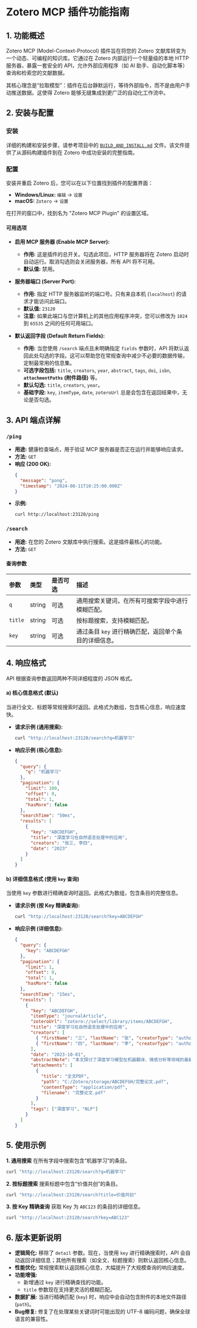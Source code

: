 # Zotero MCP 插件功能指南

## 1. 功能概述

Zotero MCP (Model-Context-Protocol) 插件旨在将您的 Zotero 文献库转变为一个动态、可编程的知识库。它通过在 Zotero 内部运行一个轻量级的本地 HTTP 服务器，暴露一套安全的 API，允许外部应用程序（如 AI 助手、自动化脚本等）查询和检索您的文献数据。

其核心理念是“拉取模型”：插件在后台静默运行，等待外部指令，而不是由用户手动推送数据。这使得 Zotero 能够无缝集成到更广泛的自动化工作流中。

## 2. 安装与配置

### 安装

详细的构建和安装步骤，请参考项目中的 [`BUILD_AND_INSTALL.md`](BUILD_AND_INSTALL.md) 文件。该文件提供了从源码构建插件到在 Zotero 中成功安装的完整指南。

### 配置

安装并重启 Zotero 后，您可以在以下位置找到插件的配置界面：

- **Windows/Linux:** `编辑` -> `设置`
- **macOS:** `Zotero` -> `设置`

在打开的窗口中，找到名为 "Zotero MCP Plugin" 的设置区域。

#### 可用选项

- **启用 MCP 服务器 (Enable MCP Server):**
  - **作用:** 这是插件的总开关。勾选此项后，HTTP 服务器将在 Zotero 启动时自动运行。取消勾选则会关闭服务器，所有 API 将不可用。
  - **默认值:** 禁用。

- **服务器端口 (Server Port):**
  - **作用:** 指定 HTTP 服务器监听的端口号。只有来自本机 (`localhost`) 的请求才能访问此端口。
  - **默认值:** `23120`
  - **注意:** 如果此端口与您计算机上的其他应用程序冲突，您可以修改为 `1024` 到 `65535` 之间的任何可用端口。

- **默认返回字段 (Default Return Fields):**
  - **作用:** 当您使用 `/search` 端点且未明确指定 `fields` 参数时，API 将默认返回此处勾选的字段。这可以帮助您在常规查询中减少不必要的数据传输，定制最常用的信息集。
  - **可选字段包括:** `title`, `creators`, `year`, `abstract`, `tags`, `doi`, `isbn`, **`attachmentPaths` (附件路径)** 等。
  - **默认勾选:** `title`, `creators`, `year`。
  - **基础字段:** `key`, `itemType`, `date`, `zoteroUrl` 总是会包含在返回结果中，无论是否勾选。

## 3. API 端点详解

### `/ping`

- **用途:** 健康检查端点，用于验证 MCP 服务器是否正在运行并能够响应请求。
- **方法:** `GET`
- **响应 (200 OK):**
  ```json
  {
    "message": "pong",
    "timestamp": "2024-08-11T10:25:00.000Z"
  }
  ```
- **示例:**
  ```bash
  curl http://localhost:23120/ping
  ```

### `/search`

- **用途:** 在您的 Zotero 文献库中执行搜索。这是插件最核心的功能。
- **方法:** `GET`

#### 查询参数

| 参数    | 类型   | 是否可选 | 描述                                                  |
| :------ | :----- | :------- | :---------------------------------------------------- |
| `q`     | string | 可选     | 通用搜索关键词，在所有可搜索字段中进行模糊匹配。      |
| `title` | string | 可选     | 按标题搜索，支持模糊匹配。                            |
| `key`   | string | 可选     | 通过条目 `key` 进行精确匹配，返回单个条目的详细信息。 |

## 4. 响应格式

API 根据查询参数返回两种不同详细程度的 JSON 格式。

#### a) 核心信息格式 (默认)

当进行全文、标题等常规搜索时返回。此格式为数组，包含核心信息，响应速度快。

- **请求示例 (通用搜索):**
  ```bash
  curl "http://localhost:23120/search?q=机器学习"
  ```
- **响应示例 (核心信息):**
  ```json
  {
    "query": {
      "q": "机器学习"
    },
    "pagination": {
      "limit": 100,
      "offset": 0,
      "total": 1,
      "hasMore": false
    },
    "searchTime": "50ms",
    "results": [
      {
        "key": "ABCDEFGH",
        "title": "深度学习在自然语言处理中的应用",
        "creators": "张三, 李四",
        "date": "2023"
      }
    ]
  }
  ```

#### b) 详细信息格式 (使用 `key` 查询)

当使用 `key` 参数进行精确查询时返回。此格式为数组，包含条目的完整信息。

- **请求示例 (按 Key 精确查询):**
  ```bash
  curl "http://localhost:23120/search?key=ABCDEFGH"
  ```
- **响应示例 (详细信息):**
  ```json
  {
    "query": {
      "key": "ABCDEFGH"
    },
    "pagination": {
      "limit": 1,
      "offset": 0,
      "total": 1,
      "hasMore": false
    },
    "searchTime": "15ms",
    "results": [
      {
        "key": "ABCDEFGH",
        "itemType": "journalArticle",
        "zoteroUrl": "zotero://select/library/items/ABCDEFGH",
        "title": "深度学习在自然语言处理中的应用",
        "creators": [
          { "firstName": "三", "lastName": "张", "creatorType": "author" },
          { "firstName": "四", "lastName": "李", "creatorType": "author" }
        ],
        "date": "2023-10-01",
        "abstractNote": "本文探讨了深度学习模型在机器翻译、情感分析等领域的最新进展...",
        "attachments": [
          {
            "title": "全文PDF",
            "path": "C:/Zotero/storage/ABCDEFGH/完整论文.pdf",
            "contentType": "application/pdf",
            "filename": "完整论文.pdf"
          }
        ],
        "tags": ["深度学习", "NLP"]
      }
    ]
  }
  ```

## 5. 使用示例

**1. 通用搜索**
在所有字段中搜索包含“机器学习”的条目。

```bash
curl "http://localhost:23120/search?q=机器学习"
```

**2. 按标题搜索**
搜索标题中包含“价值共创”的条目。

```bash
curl "http://localhost:23120/search?title=价值共创"
```

**3. 按 Key 精确查询**
获取 Key 为 `ABC123` 的条目的详细信息。

```bash
curl "http://localhost:23120/search?key=ABC123"
```

## 6. 版本更新说明

- **逻辑简化:** 移除了 `detail` 参数。现在，当使用 `key` 进行精确搜索时，API 会自动返回详细信息；其他所有搜索（如全文、标题搜索）则默认返回核心信息。
- **性能优化:** 常规搜索默认返回核心信息，大幅提升了大规模查询的响应速度。
- **功能增强:**
  - 新增通过 `key` 进行精确查找的功能。
  - `title` 参数现在支持更灵活的模糊匹配。
- **数据扩展:** 当进行精确匹配 (`key`) 时，响应中会自动包含附件的本地文件路径 (`path`)。
- **Bug修复:** 修复了在处理某些关键词时可能出现的 UTF-8 编码问题，确保全球语言的兼容性。

